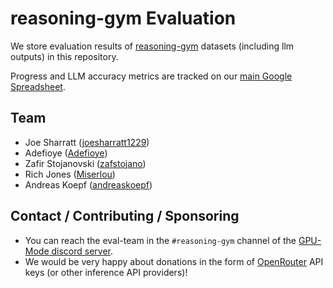 # reasoning-gym Evaluation

We store evaluation results of [reasoning-gym](https://github.com/open-thought/reasoning-gym) datasets (including llm outputs) in this repository.

Progress and LLM accuracy metrics are tracked on our [main Google Spreadsheet](https://docs.google.com/spreadsheets/d/1qk2BgxzfRZzTzMQnclCr47ioykgltbGkMJUHO2sH6Gw/edit?usp=sharing).


## Team
- Joe Sharratt ([joesharratt1229](https://github.com/joesharratt1229))
- Adefioye ([Adefioye](https://github.com/Adefioye))
- Zafir Stojanovski ([zafstojano](https://github.com/zafstojano))
- Rich Jones ([Miserlou](https://github.com/Miserlou))
- Andreas Koepf ([andreaskoepf](https://github.com/andreaskoepf/))


##  Contact / Contributing / Sponsoring

- You can reach the eval-team in the `#reasoning-gym` channel of the [GPU-Mode discord server](https://discord.gg/gpumode).
- We would be very happy about donations in the form of [OpenRouter](https://openrouter.ai/) API keys (or other inference API providers)!
